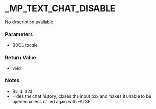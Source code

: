 # _MP_TEXT_CHAT_DISABLE

No description available.

### Parameters
* BOOL toggle

### Return Value
* void

### Notes
* Build: 323
* Hides the chat history, closes the input box and makes it unable to be opened unless called again with FALSE.

